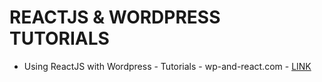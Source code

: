 # REACTJS & WORDPRESS TUTORIALS

* Using ReactJS with Wordpress - Tutorials - wp-and-react.com - [LINK](https://wp-and-react.com/)
